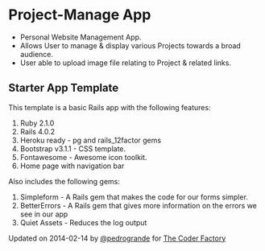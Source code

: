Project-Manage App
==================================

* Personal Website Management App. 
* Allows User to manage & display various Projects towards a broad audience.
* User able to upload image file relating to Project & related links.

## Starter App Template

This template is a basic Rails app with the following features:

1. Ruby 2.1.0
1. Rails 4.0.2
1. Heroku ready - pg and rails_12factor gems
1. Bootstrap v3.1.1 - CSS template.
1. Fontawesome - Awesome icon toolkit.
1. Home page with navigation bar

Also includes the following gems:

1. Simpleform - A Rails gem that makes the code for our forms simpler.
1. BetterErrors - A Rails gem that gives more information on the errors we see in our app
1. Quiet Assets - Reduces the log output



Updated on 2014-02-14 by [@pedrogrande](https://github.com/pedrogrande) for [The Coder Factory](https://thecoderfactory.com)

